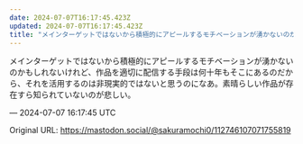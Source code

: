 ```yaml
---
date: 2024-07-07T16:17:45.423Z
updated: 2024-07-07T16:17:45.423Z
title: "メインターゲットではないから積極的にアピールするモチベーションが湧かないのかもし[...]"
---
```


<p>メインターゲットではないから積極的にアピールするモチベーションが湧かないのかもしれないけれど、作品を適切に配信する手段は何十年もそこにあるのだから、それを活用するのは非現実的ではないと思うのになあ。素晴らしい作品が存在すら知られていないのが悲しい。</p>

&mdash; 2024-07-07 16:17:45 UTC

Original URL: https://mastodon.social/@sakuramochi0/112746107071755819
